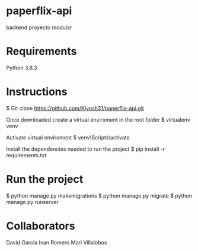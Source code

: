 # paperflix-api
backend proyecto modular

# Requirements
Python 3.8.3

# Instructions
$ Git clone https://github.com/Kiyosh31/paperflix-api.git
 
 Once downloaded create a virtual enviroment in the root folder
 $ virtualenv venv
 
 Activate virtual enviroment
 $ venv\Scripts\activate
 
 Install the dependencies needed to run the project
 $ pip install -r requirements.txt
 
 # Run the project
 $ python manage.py makemigrations
 $ python manage.py migrate
 $ python manage.py runserver
 
 # Collaborators
 David Garcia 
 Ivan Romero
 Mari Villalobos
